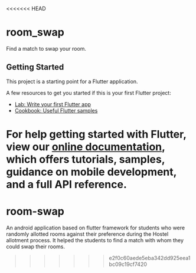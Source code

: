 <<<<<<< HEAD
# room_swap

Find a match to swap your room.

## Getting Started

This project is a starting point for a Flutter application.

A few resources to get you started if this is your first Flutter project:

- [Lab: Write your first Flutter app](https://flutter.dev/docs/get-started/codelab)
- [Cookbook: Useful Flutter samples](https://flutter.dev/docs/cookbook)

For help getting started with Flutter, view our 
[online documentation](https://flutter.dev/docs), which offers tutorials, 
samples, guidance on mobile development, and a full API reference.
=======
# room-swap
An android application based on flutter framework for students who were randomly allotted rooms against their preference during the Hostel allotment process. It helped the students to find a match with whom they could swap their rooms. 
>>>>>>> e2f0c60aede5eba342dd925eea1bc09c19cf7420
